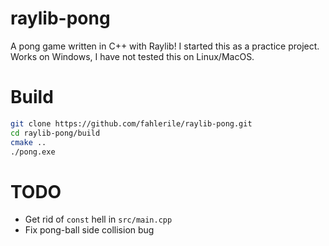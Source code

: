 # raylib-pong

A pong game written in C++ with Raylib! I started this as a practice project. Works on Windows, I have not tested this on Linux/MacOS.

# Build

```bash
git clone https://github.com/fahlerile/raylib-pong.git
cd raylib-pong/build
cmake ..
./pong.exe
```

# TODO

- Get rid of `const` hell in `src/main.cpp`
- Fix pong-ball side collision bug